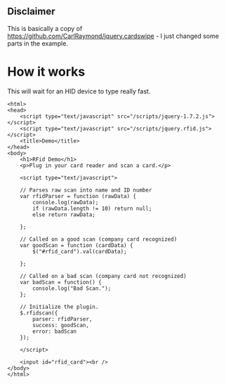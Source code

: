## Disclaimer
This is basically a copy of https://github.com/CarlRaymond/jquery.cardswipe - I just changed some parts in the example.

# How it works
This will wait for an HID device to type really fast.

	<html>
	<head>
		<script type="text/javascript" src="/scripts/jquery-1.7.2.js"></script>
		<script type="text/javascript" src="/scripts/jquery.rfid.js"></script>
		<title>Demo</title>
	</head>
	<body>
		<h1>RFid Demo</h1>
		<p>Plug in your card reader and scan a card.</p>

		<script type="text/javascript">

		// Parses raw scan into name and ID number
		var rfidParser = function (rawData) {
			console.log(rawData);
		    if (rawData.length != 10) return null;
			else return rawData;
		    
		};

		// Called on a good scan (company card recognized)
		var goodScan = function (cardData) {
            $("#rfid_card").val(cardData);
	        
	    };

		// Called on a bad scan (company card not recognized)
		var badScan = function() {
		    console.log("Bad Scan.");
		};

		// Initialize the plugin.
		$.rfidscan({
		    parser: rfidParser,
		    success: goodScan,
		    error: badScan
		});

		</script>

		<input id="rfid_card"><br />
	</body>
	</html>
